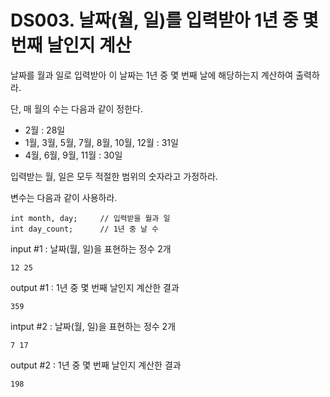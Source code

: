 # DS003. 날짜(월, 일)를 입력받아 1년 중 몇 번째 날인지 계산
날짜를 월과 일로 입력받아 이 날짜는 1년 중 몇 번째 날에 해당하는지 계산하여 출력하라.

단, 매 월의 수는 다음과 같이 정한다.

- 2월 : 28일
- 1월, 3월, 5월, 7월, 8월, 10월, 12월 : 31일
- 4월, 6월, 9월, 11월 : 30일

입력받는 월, 일은 모두 적절한 범위의 숫자라고 가정하라.


변수는 다음과 같이 사용하라.
```
int month, day;     // 입력받을 월과 일
int day_count;      // 1년 중 날 수
```

input #1 : 날짜(월, 일)을 표현하는 정수 2개
```
12 25
```
output #1 : 1년 중 몇 번째 날인지 계산한 결과
```
359
```

intput #2 : 날짜(월, 일)을 표현하는 정수 2개
```
7 17
```
output #2 : 1년 중 몇 번째 날인지 계산한 결과
```
198
```